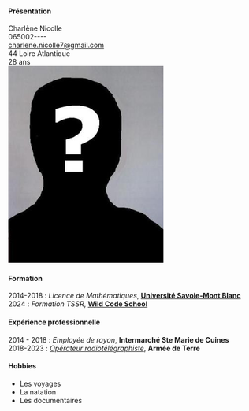 #### **Présentation**  
Charlène Nicolle  
065002----   
charlene.nicolle7@gmail.com  
44 Loire Atlantique   
28 ans  
![Photo d'identité](https://github.com/CNicolle96/Formation/blob/main/Photo%20anonyme.jpg)

#### **Formation**  
2014-2018 : _Licence de Mathématiques_, [**Université Savoie-Mont Blanc**](https://www.univ-smb.fr/)  
2024 : _Formation TSSR_, [**Wild Code School**](https://www.wildcodeschool.com/fr-fr/)

#### **Expérience professionnelle**  
2014 - 2018 : _Employée de rayon_, **Intermarché Ste Marie de Cuines**  
2018-2023 : [_Opérateur radiotélégraphiste_](https://fr.wikipedia.org/wiki/Radiot%C3%A9l%C3%A9graphiste), **Armée de Terre**

#### **Hobbies**  
* Les voyages
* La natation
* Les documentaires
